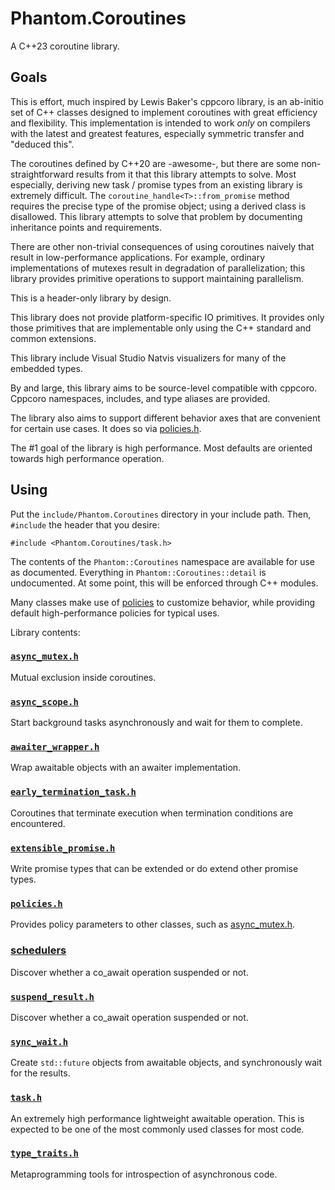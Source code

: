 # Phantom.Coroutines

A C++23 coroutine library.

## Goals 

This is effort, much inspired by Lewis Baker's cppcoro library, is an ab-initio
set of C++ classes designed to implement coroutines with great efficiency and
flexibility.  This implementation is intended to work _only_ on compilers
with the latest and greatest features, especially symmetric transfer and "deduced this".

The coroutines defined by C++20 are -awesome-, but there are some non-straightforward
results from it that this library attempts to solve.  Most especially, deriving
new task / promise types from an existing library is extremely difficult.  The
```coroutine_handle<T>::from_promise``` method requires the precise type of the
promise object; using a derived class is disallowed.  This library attempts
to solve that problem by documenting inheritance points and requirements.

There are other non-trivial consequences of using coroutines
naively that result in low-performance applications.  For example, ordinary implementations
of mutexes result in degradation of parallelization; this library provides primitive operations
to support maintaining parallelism.

This is a header-only library by design.  

This library does not provide platform-specific IO primitives.  It provides only those
primitives that are implementable only using the C++ standard and common extensions.

This library include Visual Studio Natvis visualizers for many of the embedded types.

By and large, this library aims to be source-level compatible with cppcoro.  Cppcoro namespaces,
includes, and type aliases are provided.

The library also aims to support different behavior axes that are convenient for certain use cases.
It does so via [policies.h](Documentation/policies.md).

The #1 goal of the library is high performance. Most defaults are oriented towards
high performance operation. 

## Using 

Put the ```include/Phantom.Coroutines``` directory in your include path.  Then, 
```#include``` the header that you desire:

```
#include <Phantom.Coroutines/task.h>
```

The contents of the ```Phantom::Coroutines``` namespace are available for use as documented.  Everything
in ```Phantom::Coroutines::detail``` is undocumented.  At some point, this will be
enforced through C++ modules.

Many classes make use of [policies](Documentation/policies.md) to customize behavior, while providing
default high-performance policies for typical uses. 

Library contents:

### [```async_mutex.h```](Documentation/async_mutex.md)
   
Mutual exclusion inside coroutines.

### [```async_scope.h```](Documentation/async_scope.md)
   
Start background tasks asynchronously and wait for them to complete.

### [```awaiter_wrapper.h```](Documentation/awaiter_wrapper.md)
   
Wrap awaitable objects with an awaiter implementation.

### [```early_termination_task.h```](Documentation/early_termination_task.md)
   
Coroutines that terminate execution when termination conditions are encountered.

### [```extensible_promise.h```](Documentation/extensible_promise.md)
   
Write promise types that can be extended or do extend other promise types.

### [```policies.h```](Documentation/policies.md)

Provides policy parameters to other classes, such as [async_mutex.h](Documentation/async_mutex.md). 

### [schedulers](Documentation/schedulers.md)

Discover whether a co_await operation suspended or not.

### [```suspend_result.h```](Documentation/suspend_result.md)

Discover whether a co_await operation suspended or not.

### [```sync_wait.h```](Documentation/sync_wait.md)

Create ```std::future``` objects from awaitable objects, and synchronously
wait for the results.

### [```task.h```](Documentation/task.md)

An extremely high performance lightweight awaitable operation.  This is expected
to be one of the most commonly used classes for most code.

### [```type_traits.h```](Documentation/type_traits.md)

Metaprogramming tools for introspection of asynchronous code.

